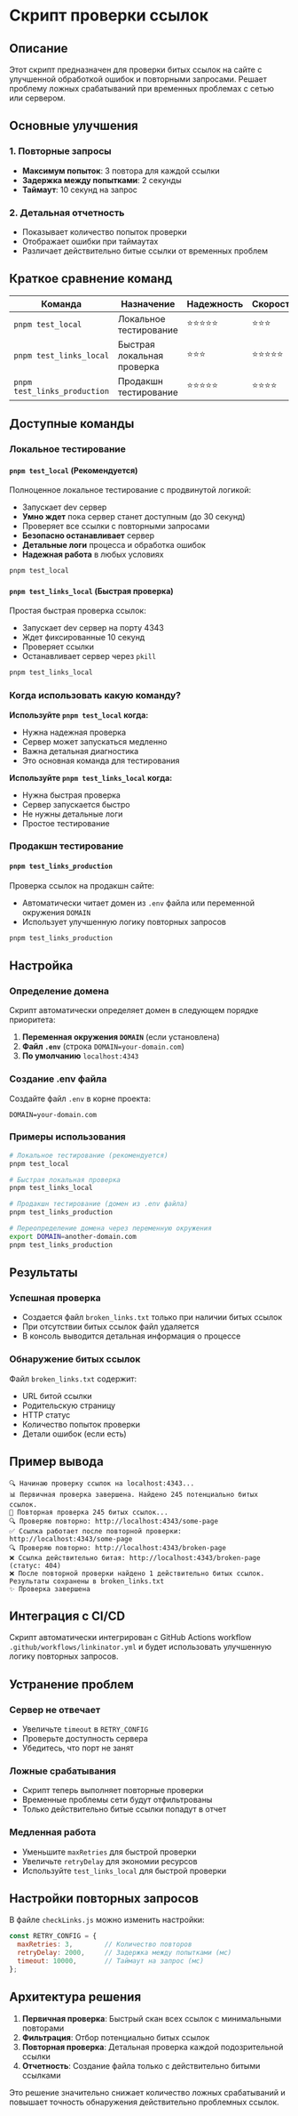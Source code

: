 # Скрипт проверки ссылок

## Описание

Этот скрипт предназначен для проверки битых ссылок на сайте с улучшенной обработкой ошибок и повторными запросами. Решает проблему ложных срабатываний при временных проблемах с сетью или сервером.

## Основные улучшения

### 1. Повторные запросы
- **Максимум попыток**: 3 повтора для каждой ссылки
- **Задержка между попытками**: 2 секунды
- **Таймаут**: 10 секунд на запрос

### 2. Детальная отчетность
- Показывает количество попыток проверки
- Отображает ошибки при таймаутах
- Различает действительно битые ссылки от временных проблем

## Краткое сравнение команд

| Команда | Назначение | Надежность | Скорость | Рекомендация |
|---------|------------|------------|----------|--------------|
| `pnpm test_local` | Локальное тестирование | ⭐⭐⭐⭐⭐ | ⭐⭐⭐ | **Основная команда** |
| `pnpm test_links_local` | Быстрая локальная проверка | ⭐⭐⭐ | ⭐⭐⭐⭐⭐ | Для быстрых проверок |
| `pnpm test_links_production` | Продакшн тестирование | ⭐⭐⭐⭐⭐ | ⭐⭐⭐⭐ | Для продакшн сайта |

## Доступные команды

### Локальное тестирование

#### `pnpm test_local` (Рекомендуется)
Полноценное локальное тестирование с продвинутой логикой:
- Запускает dev сервер
- **Умно ждет** пока сервер станет доступным (до 30 секунд)
- Проверяет все ссылки с повторными запросами
- **Безопасно останавливает** сервер
- **Детальные логи** процесса и обработка ошибок
- **Надежная работа** в любых условиях

```bash
pnpm test_local
```

#### `pnpm test_links_local` (Быстрая проверка)
Простая быстрая проверка ссылок:
- Запускает dev сервер на порту 4343
- Ждет фиксированные 10 секунд
- Проверяет ссылки
- Останавливает сервер через `pkill`

```bash
pnpm test_links_local
```

### Когда использовать какую команду?

**Используйте `pnpm test_local` когда:**
- Нужна надежная проверка
- Сервер может запускаться медленно
- Важна детальная диагностика
- Это основная команда для тестирования

**Используйте `pnpm test_links_local` когда:**
- Нужна быстрая проверка
- Сервер запускается быстро
- Не нужны детальные логи
- Простое тестирование

### Продакшн тестирование

#### `pnpm test_links_production`
Проверка ссылок на продакшн сайте:
- Автоматически читает домен из `.env` файла или переменной окружения `DOMAIN`
- Использует улучшенную логику повторных запросов

```bash
pnpm test_links_production
```

## Настройка

### Определение домена

Скрипт автоматически определяет домен в следующем порядке приоритета:

1. **Переменная окружения `DOMAIN`** (если установлена)
2. **Файл `.env`** (строка `DOMAIN=your-domain.com`)
3. **По умолчанию** `localhost:4343`

### Создание .env файла

Создайте файл `.env` в корне проекта:

```env
DOMAIN=your-domain.com
```

### Примеры использования

```bash
# Локальное тестирование (рекомендуется)
pnpm test_local

# Быстрая локальная проверка
pnpm test_links_local

# Продакшн тестирование (домен из .env файла)
pnpm test_links_production

# Переопределение домена через переменную окружения
export DOMAIN=another-domain.com
pnpm test_links_production
```

## Результаты

### Успешная проверка
- Создается файл `broken_links.txt` только при наличии битых ссылок
- При отсутствии битых ссылок файл удаляется
- В консоль выводится детальная информация о процессе

### Обнаружение битых ссылок
Файл `broken_links.txt` содержит:
- URL битой ссылки
- Родительскую страницу
- HTTP статус
- Количество попыток проверки
- Детали ошибок (если есть)

## Пример вывода

```
🔍 Начинаю проверку ссылок на localhost:4343...
📊 Первичная проверка завершена. Найдено 245 потенциально битых ссылок.
🔄 Повторная проверка 245 битых ссылок...
🔍 Проверяю повторно: http://localhost:4343/some-page
✅ Ссылка работает после повторной проверки: http://localhost:4343/some-page
🔍 Проверяю повторно: http://localhost:4343/broken-page
❌ Ссылка действительно битая: http://localhost:4343/broken-page (статус: 404)
❌ После повторной проверки найдено 1 действительно битых ссылок. Результаты сохранены в broken_links.txt
✨ Проверка завершена
```

## Интеграция с CI/CD

Скрипт автоматически интегрирован с GitHub Actions workflow `.github/workflows/linkinator.yml` и будет использовать улучшенную логику повторных запросов.

## Устранение проблем

### Сервер не отвечает
- Увеличьте `timeout` в `RETRY_CONFIG`
- Проверьте доступность сервера
- Убедитесь, что порт не занят

### Ложные срабатывания
- Скрипт теперь выполняет повторные проверки
- Временные проблемы сети будут отфильтрованы
- Только действительно битые ссылки попадут в отчет

### Медленная работа
- Уменьшите `maxRetries` для быстрой проверки
- Увеличьте `retryDelay` для экономии ресурсов
- Используйте `test_links_local` для быстрой проверки

## Настройки повторных запросов

В файле `checkLinks.js` можно изменить настройки:

```javascript
const RETRY_CONFIG = {
  maxRetries: 3,        // Количество повторов
  retryDelay: 2000,     // Задержка между попытками (мс)
  timeout: 10000,       // Таймаут на запрос (мс)
};
```

## Архитектура решения

1. **Первичная проверка**: Быстрый скан всех ссылок с минимальными повторами
2. **Фильтрация**: Отбор потенциально битых ссылок
3. **Повторная проверка**: Детальная проверка каждой подозрительной ссылки
4. **Отчетность**: Создание файла только с действительно битыми ссылками

Это решение значительно снижает количество ложных срабатываний и повышает точность обнаружения действительно проблемных ссылок.
